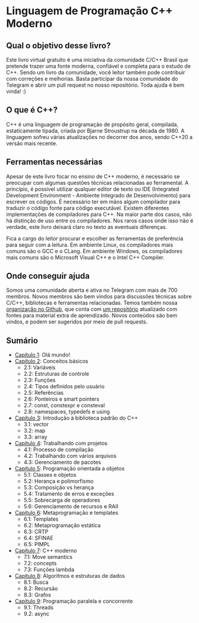 # Linguagem de Programação C++ Moderno

## Qual o objetivo desse livro?

Este livro virtual gratuito é uma iniciativa da comunidade C/C++ Brasil que pretende trazer uma fonte moderna, confiável e completa para o estudo de C++. Sendo um livro da comunidade, você leitor também pode contribuir com correções e melhorias. Basta participar da nossa comunidade do Telegram e abrir um pull request no nosso repositório. Toda ajuda é bem vinda! :)


## O que é C++?

C++ é uma linguagem de programação de propósito geral, compilada, estaticamente tipada, criada por Bjarne Stroustrup na década de 1980. A linguagem sofreu várias atualizações no decorrer dos anos, sendo C++20 a versão mais recente.


## Ferramentas necessárias

Apesar de este livro focar no ensino de C++ moderno, é necessário se preocupar com algumas questões técnicas relacionadas ao ferramental. A princípio, é possível utilizar qualquer editor de texto ou IDE (Integrated Development Environment - Ambiente Integrado de Desenvolvimento) para escrever os códigos. É necessário ter em mãos algum compilador para traduzir o código fonte para código executável. Existem diferentes implementações de compiladores para C++. Na maior parte dos casos, não há distinção de uso entre os compiladores. Nos raros casos onde isso não é verdade, este livro deixará claro no texto as eventuais diferenças.

Fica a cargo do leitor procurar e escolher as ferramentas de preferência para seguir com a leitura. Em ambiente Linux, os compiladores mais comuns são o GCC e o CLang. Em ambiente Windows, os compiladores mais comuns são o Microsoft Visual C++ e o Intel C++ Compiler.


## Onde conseguir ajuda

Somos uma comunidade aberta e ativa no Telegram com mais de 700 membros. Novos membros são bem vindos para discussões técnicas sobre C/C++, bibliotecas e ferramentas relacionadas. Temos também nossa [organização no Github](https://github.com/cppbrasil/), que conta com [um repositório](https://github.com/cppbrasil/material-de-aprendizado) atualizado com fontes para material extra de aprendizado. Novos conteúdos são bem vindos, e podem ser sugeridos por meio de pull requests.


## Sumário

- [Capítulo 1](./capitulo1.md): Olá mundo!
- [Capítulo 2](./capitulo2.md): Conceitos básicos
    - 2.1: Variáveis
    - 2.2: Estruturas de controle
    - 2.3: Funções
    - 2.4: Tipos definidos pelo usuário
    - 2.5: Referências
    - 2.6: Ponteiros e smart pointers
    - 2.7: const, constexpr e consteval
    - 2.8: namespaces, typedefs e using
- [Capítulo 3](./capitulo3.md): Introdução à biblioteca padrão do C++
    - 3.1: vector
    - 3.2: map
    - 3.3: array
- [Capítulo 4](./capitulo4.md): Trabalhando com projetos
    - 4.1: Processo de compilação
    - 4.2: Trabalhando com vários arquivos
    - 4.3: Gerenciamento de pacotes
- [Capítulo 5](./capitulo5.md): Programação orientada a objetos
    - 5.1: Classes e objetos
    - 5.2: Herança e polimorfismo
    - 5.3: Composição vs herança
    - 5.4: Tratamento de erros e exceções
    - 5.5: Sobrecarga de operadores
    - 5.6: Gerenciamento de recursos e RAII
- [Capítulo 6](./capitulo6.md): Metaprogramação e templates
    - 6.1: Templates
    - 6.2: Metaprogramação estática
    - 6.3: CRTP
    - 6.4: SFINAE
    - 6.5: PIMPL
- [Capítulo 7](./capitulo7.md): C++ moderno
    - 7.1: Move semantics
    - 7.2: concepts
    - 7.3: Funções lambda
- [Capítulo 8](./capitulo8.md): Algoritmos e estruturas de dados
    - 8.1: Busca
    - 8.2: Recursão
    - 8.3: Grafos
- [Capítulo 9](./capitulo9.md): Programação paralela e concorrente
    - 9.1: Threads
    - 9.2: async
